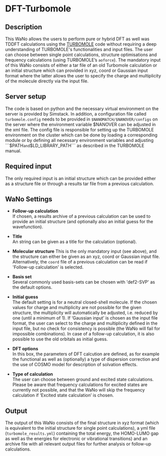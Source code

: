 # DFT-Turbomole

## Description

This WaNo allows the users to perform pure or hybrid DFT as well was TDDFT calculations using the [TURBOMOLE](https://www.turbomole.org/) code without requiring a deep understanding of TURBOMOLE's functionalities and input files. The user can choose between single point calculations, structure optimisations and frequency calculations (using TURBOMOLE’s ```aoforce```). The mandatory input of this WaNo consists of either a tar file of an old Turbomole calculation or an initial structure which can provided in xyz, coord or Gaussian input format where the latter allows the user to specify the charge and multiplicity of the molecule directly via the input file.

## Server setup

The code is based on python and the necessary virtual environment on the server is provided by Simstack. In addition, a configuration file called ```turbomole.config``` needs to be provided in ```$NANOMATCH/$NANOVER/configs``` on the server where the environment variable $NANOVER can be adjusted in the xml file. The config file is responsible for setting up the TURBOMOLE environment on the cluster which can be done by loading a corresponding module or by defining all necessary environment variables and adjusting ```$PATH``` and ```$LD_LIBRARY_PATH``` as described in the TURBOMOLE manual.

## Required input

The only required input is an initial structure which can be provided either as a structure file or through a results tar file from a previous calculation. 

## WaNo Settings

- **Follow-up calculation**  
If chosen, a results archive of a previous calculation can be used to provide an initial structure (and optionally also an initial guess for the wavefunction).

- **Title**  
An string can be given as a title for the calculation (optional).

- **Molecular structure**
This is the only mandatory input (see above), and the structure can either be given as an xyz, coord or Gaussian input file. Alternatively, the ```coord``` file of a previous calculation can be read if 'Follow-up calculation' is selected.

- **Basis set**  
Several commonly used basis-sets can be chosen with 'def2-SVP' as the default options. 

- **Initial guess**  
The default setting is for a neutral closed-shell molecule. If the chosen values for charge and multiplicity are not possible for the given structure, the multiplicity will automatically be adjusted, i.e. reduced by one (until a minimum of 1). If ‘Gaussian input’ is chosen as the input file format, the user can select to the charge and multiplicity defined in the input file, but no check for consistency is possible (the WaNo will fail for impossible combinations). In case of a follow-up calculation, it is also possible to use the old orbitals as initial guess.

- **DFT options**  
In this box, the parameters of DFT calcution are defined, as for example the functional as well as (optionally) a type of dispersion correction and the use of COSMO model for description of solvation effects.

- **Type of calculation**  
The user can choose between ground and excited state calculations. Please be aware that frequency calculations for excited states are currently not possible, and that the WaNo will skip the frequency calculation if ‘Excited state calculation’ is chosen.

## Output

The output of this WaNo consists of the final structure in xyz format (which is equivalent to the initial structure for single point calculations), a yml file (```turbomole_results.yml```) containing the total energy, the HOMO-LUMO gap as well as the energies for electronic or vibrational transitions) and an archive file with all relevant output files for further analysis or follow-up calculations.
